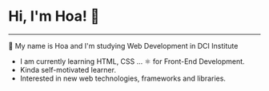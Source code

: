 # Hi, I'm Hoa! 👋
---
👾 My name is Hoa and I'm studying Web Development in DCI Institute
* I am currently learning HTML, CSS ... ⚛️ for Front-End Development.
* Kinda self-motivated learner.
* Interested in new web technologies, frameworks and libraries.
